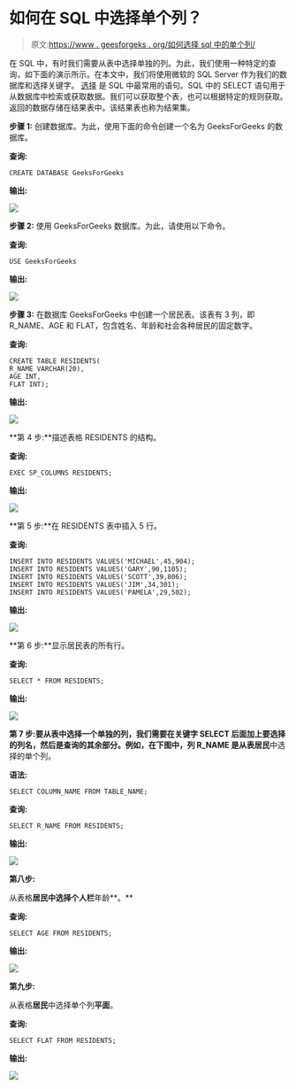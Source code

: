 # 如何在 SQL 中选择单个列？

> 原文:[https://www . geesforgeks . org/如何选择 sql 中的单个列/](https://www.geeksforgeeks.org/how-to-select-individual-columns-in-sql/)

在 SQL 中，有时我们需要从表中选择单独的列。为此，我们使用一种特定的查询，如下面的演示所示。在本文中，我们将使用微软的 SQL Server 作为我们的数据库和选择关键字。 [选择](https://www.geeksforgeeks.org/sql-select-query/#:~:text=Select%20is%20the%20most%20commonly,fetch%20data%20from%20a%20database.&text=Learn%20SQL%20for%20interviews%20using,that%20the%20database%20server%20evaluates.) 是 SQL 中最常用的语句。SQL 中的 SELECT 语句用于从数据库中检索或获取数据。我们可以获取整个表，也可以根据特定的规则获取。返回的数据存储在结果表中。该结果表也称为结果集。

**步骤 1:** 创建数据库。为此，使用下面的命令创建一个名为 GeeksForGeeks 的数据库。

**查询:**

```
CREATE DATABASE GeeksForGeeks
```

**输出:**

![](img/d2cfe8b2f31124d9744d03213361f840.png)

**步骤 2:** 使用 GeeksForGeeks 数据库。为此，请使用以下命令。

**查询:**

```
USE GeeksForGeeks
```

**输出:**

![](img/764b7f0286d9dc6812e0e8907809ffc3.png)

**步骤 3:** 在数据库 GeeksForGeeks 中创建一个居民表。该表有 3 列，即 R_NAME、AGE 和 FLAT，包含姓名、年龄和社会各种居民的固定数字。

**查询:**

```
CREATE TABLE RESIDENTS(
R_NAME VARCHAR(20),
AGE INT,
FLAT INT);
```

**输出:**

![](img/7049949768923f99bf86748ac3156f3c.png)

**第 4 步:**描述表格 RESIDENTS 的结构。

**查询:**

```
EXEC SP_COLUMNS RESIDENTS;
```

**输出:**

![](img/fc3410032581cb689ae715957eeb8719.png)

**第 5 步:**在 RESIDENTS 表中插入 5 行。

**查询:**

```
INSERT INTO RESIDENTS VALUES('MICHAEL',45,904);
INSERT INTO RESIDENTS VALUES('GARY',90,1105);
INSERT INTO RESIDENTS VALUES('SCOTT',39,806);
INSERT INTO RESIDENTS VALUES('JIM',34,301);
INSERT INTO RESIDENTS VALUES('PAMELA',29,502);
```

**输出:**

![](img/5de876419ecba8d446987c54917efac3.png)

**第 6 步:**显示居民表的所有行。

**查询:**

```
SELECT * FROM RESIDENTS;
```

**输出:**

![](img/92892396cdd90ed58cb04b1b34ea758b.png)

**第 7 步:**要从表中选择一个单独的列，我们需要在关键字 **SELECT** 后面加上要选择的列名，然后是查询的其余部分。例如，在下图中，列 **R_NAME** 是从表**居民**中选择的单个列。

**语法:**

```
SELECT COLUMN_NAME FROM TABLE_NAME;
```

**查询:**

```
SELECT R_NAME FROM RESIDENTS;
```

**输出:**

![](img/5e7931c9fa36e6b2a2ab221ce9522794.png)

**第八步:**

从表格**居民中选择个人栏**年龄**。**

**查询:**

```
SELECT AGE FROM RESIDENTS;
```

**输出:**

![](img/d2a72f68c4ea54b53b956cc7c4484894.png)

**第九步:**

从表格**居民**中选择单个列**平面**。

**查询:**

```
SELECT FLAT FROM RESIDENTS;
```

**输出:**

![](img/9589e9039b1ed664d36333aae8c014e9.png)